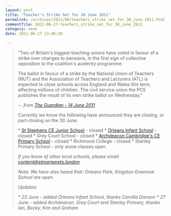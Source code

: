 ```yaml
---
layout: post
title: "Teacher's Strike Set for 30 June 2011"
permalink: /archives/2011/06/teachers_strike_set_for_30_june_2011.html
commentfile: 2011-06-17-teachers_strike_set_for_30_june_2011
category: news
date: 2011-06-17 13:40:20

---
```


> "Two of Britain's biggest teaching unions have voted in favour of a strike over changes to pensions, in the first sign of collective opposition to the coalition's austerity programme.
> 
>  The ballot in favour of a strike by the National Union of Teachers (NUT) and the Association of Teachers and Lecturers (ATL) is expected to close schools across England and Wales this term, affecting millions of children. The civil service union the PCS publishes the result of its own strike ballot on Wednesday."
> 
>  <cite>-- from [The Guardian - 14 June 2011](http://www.guardian.co.uk/education/2011/jun/14/teachers-vote-to-strike-over-pensions</cite>)
> 
>  Currently we know the following have announced they are closing, or part-closing on the 30 June.
> 
>  \* [St Stephens CE Junior School](https://stmargarets.london/directory/school/200507170243) - closed
>  \* [Orleans Infant School](https://stmargarets.london/directory/school/200506280125) - closed
>  \* Grey Court School - closed
>  \* [Archdeacon Cambridge's CE Primary School](http://www.archdeaconcambridges.richmond.sch.uk/) - closed
>  \* Richmond College - closed
>  \* Stanley Primary School - only some classes open
> 
>  <em>If you know of other local schools, please email [content@stmargarets.london](mailto:content@stmargarets.london</em>)
> 
> 
>  *Note: We have also heard that: Orleans Park, Kingston Grammar School are open.*
> 
>  Updates:
> 
>  \* 23 June - added Orleans Infant School, thanks Camilla Danson
>  \* 27 June - added Archdeacon, Grey Court and Stanley Primary, thanks Ian, Becky, Kim and Graham
> 
> 
> 
> 
> 
> 
> 
